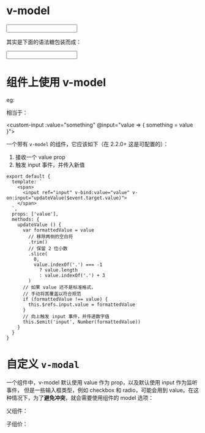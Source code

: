 
v-model
======

<input v-model="something">

其实是下面的语法糖包装而成：

<input v-bind:value="something" v-on:input="something = $event.target.value">

# 组件上使用 v-model

eg:
<custom-input v-model="something"></custom-input>

相当于：

<custom-input
  :value="something"
  @input="value => { something = value }">
</custom-input>


一个带有 `v-model` 的组件，它应该如下（在 2.2.0+ 这是可配置的）：

1. 接收一个 value prop
2. 触发 input 事件，并传入新值

```
export default {
  template: `
    <span>
      <input ref="input" v-bind:value="value" v-on:input="updateValue($event.target.value)">
    </span>
  `,
  props: ['value'],
  methods: {
    updateValue () {
      var formattedValue = value
        // 移除两侧的空白符
        .trim()
        // 保留 2 位小数
        .slice(
          0,
          value.indexOf('.') === -1
            ? value.length
            : value.indexOf('.') + 3
        )
      // 如果 value 还不是标准格式，
      // 手动将其覆盖以符合规范
      if (formattedValue !== value) {
        this.$refs.input.value = formattedValue
      }
      // 向上触发 input 事件，并传递数字值
      this.$emit('input', Number(formattedValue))
    }
  }
}
```

# 自定义 `v-modal`

一个组件中，v-model 默认使用 value 作为 prop，以及默认使用 input 作为监听事件，
但是一些输入框类型，例如 checkbox 和 radio，可能会用到 value。在这种情况下，为了**避免冲突**，就会需要使用组件的 model 选项：

父组件：

<my-checkbox v-model="checked" value="some value"/>

子组价：

<template>
  <input type="checkbox" @change="updateValue($event.target.checked)">
</template>

<script>
  export default {
    model: {
      prop: 'checked',
      event: 'change'
    },
    props: {
      checked: Boolean,
      value: String
    },
    methods: {
      updateValue (value) {
        console.log('value==>', value)
        this.$emit('change', value)
      }
    }
  }
</script>